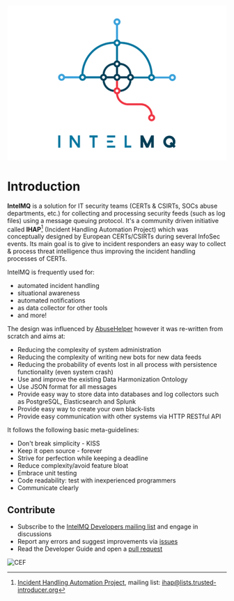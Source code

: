 <!-- comment
   SPDX-FileCopyrightText: 2015-2023 Sebastian Wagner, Filip Pokorný
   SPDX-License-Identifier: AGPL-3.0-or-later
-->

<!--
[![CII Badge](https://bestpractices.coreinfrastructure.org/projects/4186/badge)](https://bestpractices.coreinfrastructure.org/projects/4186/)
-->

![IntelMQ](docs/static/images/Logo_Intel_MQ.svg)


# Introduction

**IntelMQ** is a solution for IT security teams (CERTs & CSIRTs, SOCs
abuse departments, etc.) for collecting and processing security feeds
(such as log files) using a message queuing protocol. It's a community
driven initiative called **IHAP**[^1] (Incident Handling Automation Project)
which was conceptually designed by European CERTs/CSIRTs during several
InfoSec events. Its main goal is to give to incident responders an easy
way to collect & process threat intelligence thus improving the incident
handling processes of CERTs.

IntelMQ is frequently used for:

- automated incident handling
- situational awareness
- automated notifications
- as data collector for other tools
- and more!

The design was influenced by
[AbuseHelper](https://github.com/abusesa/abusehelper) however it was
re-written from scratch and aims at:

-   Reducing the complexity of system administration
-   Reducing the complexity of writing new bots for new data feeds
-   Reducing the probability of events lost in all process with persistence functionality (even system crash)
-   Use and improve the existing Data Harmonization Ontology
-   Use JSON format for all messages
-   Provide easy way to store data into databases and log collectors such as PostgreSQL, Elasticsearch and Splunk
-   Provide easy way to create your own black-lists
-   Provide easy communication with other systems via HTTP RESTful API

It follows the following basic meta-guidelines:

-   Don't break simplicity - KISS
-   Keep it open source - forever
-   Strive for perfection while keeping a deadline
-   Reduce complexity/avoid feature bloat
-   Embrace unit testing
-   Code readability: test with inexperienced programmers
-   Communicate clearly

## Contribute

- Subscribe to the [IntelMQ Developers mailing list](https://lists.cert.at/cgi-bin/mailman/listinfo/intelmq-dev) and engage in discussions
- Report any errors and suggest improvements via [issues](https://github.com/certtools/intelmq/issues)
- Read the Developer Guide and open a [pull request](https://github.com/certtools/intelmq/pulls)

[^1]: [Incident Handling Automation Project](https://www.enisa.europa.eu/activities/cert/support/incident-handling-automation), mailing list: ihap@lists.trusted-introducer.org


![CEF](https://ec.europa.eu/inea/sites/default/files/ceflogos/en_horizontal_cef_logo_2.png)
